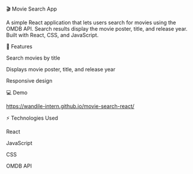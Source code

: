 🎬 Movie Search App

A simple React application that lets users search for movies using the OMDB API. Search results display the movie poster, title, and release year. Built with React, CSS, and JavaScript.

🔹 Features

Search movies by title

Displays movie poster, title, and release year

Responsive design

💻 Demo

https://wandile-intern.github.io/movie-search-react/

⚡ Technologies Used

React

JavaScript

CSS

OMDB API
